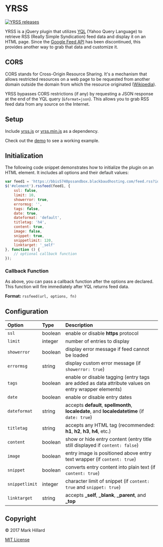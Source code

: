 # YRSS

[![YRSS releases](https://img.shields.io/github/release/bbClassic/YRSS.svg)](https://github.com/bbClassic/YRSS/releases)

YRSS is a jQuery plugin that utilizes [YQL](https://developer.yahoo.com/yql/) (Yahoo Query Language) to retrieve RSS (Really Simple Syndication) feed data and display it on an HTML page. Since the [Google Feed API](https://developers.google.com/feed/terms) has been discontinued, this provides another way to grab that data and customize it.

## CORS

CORS stands for Cross-Origin Resource Sharing. It's a mechanism that allows restricted resources on a web page to be requested from another domain outside the domain from which the resource originated ([Wikipedia](https://en.wikipedia.org/wiki/Cross-origin_resource_sharing)).

YRSS bypasses CORS restrictions (if any) by requesting a JSON response at the end of the YQL query (`&format=json`). This allows you to grab RSS feed data from any source on the Internet.

## Setup

Include [yrss.js](yrss.js) or [yrss.min.js](yrss.min.js) as a dependency.

Check out the [demo](demo.html) to see a working example.

## Initialization

The following code snippet demonstrates how to initialize the plugin on an HTML element. It includes all options and their default values:

```js
var feed1 = 'https://bbis5740pssandbox.blackbaudhosting.com/feed.rss?id=1';
$('#element').rssfeed(feed1, {
    ssl: false,
    limit: 10,
    showerror: true,
    errormsg: '',
    tags: false,
    date: true,
    dateformat: 'default',
    titletag: 'h4',
    content: true,
    image: false,
    snippet: true,
    snippetlimit: 120,
    linktarget: '_self'
}, function () {
    // optional callback function
});
```

### Callback Function

As above, you can pass a callback function after the options are declared. This function will fire immediately after YQL returns feed data.

**Format:** `rssfeed(url, options, fn)`

## Configuration

|Option|Type|Description|
|:-----|:---|:----------|
|`ssl`|boolean|enable or disable **https** protocol|
|`limit`|integer|number of entries to display|
|`showerror`|boolean|display error message if feed cannot be loaded|
|`errormsg`|string|display custom error message (if `showerror: true`)|
|`tags`|boolean|enable or disable tagging (entry tags are added as data attribute values on entry wrapper elements)|
|`date`|boolean|enable or disable entry dates|
|`dateformat`|string|accepts **default**, **spellmonth**, **localedate**, and **localedatetime** (if `date: true`)|
|`titletag`|string|accepts any HTML tag (recommended: **h1**, **h2**, **h3**, **h4**, etc.)|
|`content`|boolean|show or hide entry content (entry title still displayed if `content: false`)|
|`image`|boolean|entry image is positioned above entry text wrapper (if `content: true`)|
|`snippet`|boolean|converts entry content into plain text (if `content: true`)|
|`snippetlimit`|integer|character limit of snippet (if `content: true` and `snippet: true`)|
|`linktarget`|string|accepts **_self**, **_blank**, **_parent**, and **_top**|

## Copyright

&copy; 2017 Mark Hillard

[MIT License](LICENSE.md)
